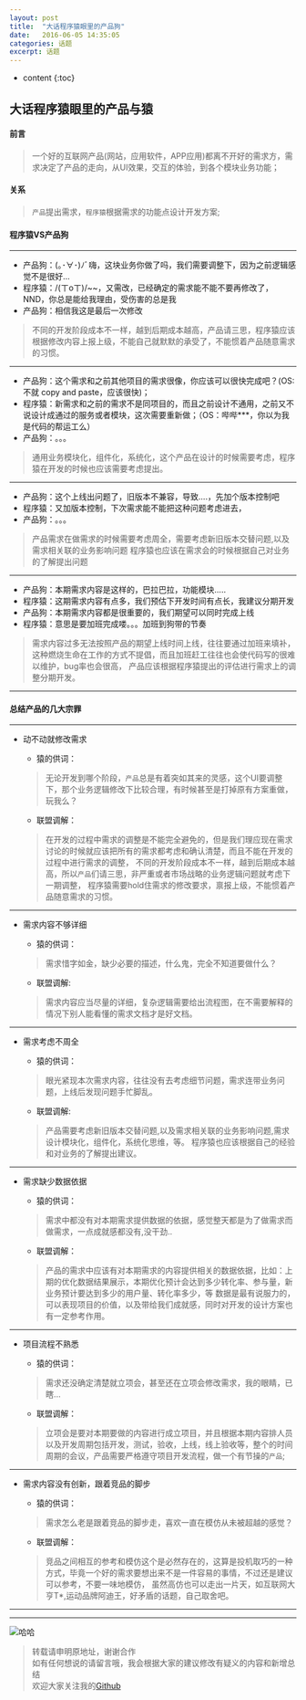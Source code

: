 ```yaml
---
layout: post
title:  "大话程序猿眼里的产品狗"
date:   2016-06-05 14:35:05
categories: 话题
excerpt: 话题
---
```


* content
{:toc}

## 大话程序猿眼里的产品与猿

#### 前言
> 一个好的互联网产品(网站，应用软件，APP应用)都离不开好的需求方，需求决定了产品的走向，从UI效果，交互的体验，到各个模块业务功能；

#### 关系
> `产品`提出需求，`程序猿`根据需求的功能点设计开发方案;


#### 程序猿VS产品狗
---

* 产品狗：(｡･∀･)ﾉﾞ嗨，这块业务你做了吗，我们需要调整下，因为之前逻辑感觉不是很好...    
* 程序猿：/(ㄒoㄒ)/~~，又需改，已经确定的需求能不能不要再修改了，NND，你总是能给我理由，受伤害的总是我
* 产品狗：相信我这是最后一次修改

> 不同的开发阶段成本不一样，越到后期成本越高，产品请三思，程序猿应该根据修改内容上报上级，不能自己就默默的承受了，不能惯着产品随意需求的习惯。

---

* 产品狗：这个需求和之前其他项目的需求很像，你应该可以很快完成吧？(OS:不就 copy and paste，应该很快)；   
* 程序猿：新需求和之前的需求不是同项目的，而且之前设计不通用，之前又不说设计成通过的服务或者模块，这次需要重新做；（OS：哔哔***，你以为我是代码的帮运工么）   
* 产品狗：。。。

> 通用业务模块化，组件化，系统化，这个产品在设计的时候需要考虑，程序猿在开发的时候也应该需要考虑提出。  

---

* 产品狗：这个上线出问题了，旧版本不兼容，导致....，先加个版本控制吧
* 程序猿：又加版本控制，下次需求能不能把这种问题考虑进去，
* 产品狗：。。。

> 产品需求在做需求的时候需要考虑周全，需要考虑新旧版本交替问题,以及需求相关联的业务影响问题
程序猿也应该在需求会的时候根据自己对业务的了解提出问题

---

* 产品狗：本期需求内容是这样的，巴拉巴拉，功能模块.....
* 程序猿：这期需求内容有点多，我们预估下开发时间有点长，我建议分期开发
* 产品狗：本期需求内容都是很重要的，我们期望可以同时完成上线
* 程序猿：意思是要加班完成喽。。。加班到狗带的节奏

> 需求内容过多无法按照产品的期望上线时间上线，往往要通过加班来填补，这种燃烧生命在工作的方式不提倡，而且加班赶工往往也会使代码写的很难以维护，bug率也会很高，
产品应该根据程序猿提出的评估进行需求上的调整分期开发。

---

#### 总结产品的几大宗罪

---
* 动不动就修改需求   
    * 猿的供词： 
    > 无论开发到哪个阶段，`产品`总是有着突如其来的灵感，这个UI要调整下，那个业务逻辑修改下比较合理，有时候甚至是打掉原有方案重做，玩我么？

    * 联盟调解：   
    > 在开发的过程中需求的调整是不能完全避免的，但是我们理应现在需求讨论的时候就应该把所有的需求都考虑和确认清楚，而且不能在开发的过程中进行需求的调整，
     不同的开发阶段成本不一样，越到后期成本越高，所以`产品`们请三思，非严重或者市场战略的业务逻辑问题就考虑下一期调整，
     程序猿需要hold住需求的修改要求，禀报上级，不能惯着产品随意需求的习惯。
---
* 需求内容不够详细
    * 猿的供词：   
    > 需求惜字如金，缺少必要的描述，什么鬼，完全不知道要做什么？

    * 联盟调解:    
    > 需求内容应当尽量的详细，复杂逻辑需要给出流程图，在不需要解释的情况下别人能看懂的需求文档才是好文档。
---
* 需求考虑不周全
    * 猿的供词：   
    > 眼光紧现本次需求内容，往往没有去考虑细节问题，需求连带业务问题，上线后发现问题手忙脚乱。 

    * 联盟调解:    
    > 产品需要考虑新旧版本交替问题,以及需求相关联的业务影响问题,需求设计模块化，组件化，系统化思维，等。
      程序猿也应该根据自己的经验和对业务的了解提出建议。
---
* 需求缺少数据依据
    * 猿的供词：
    > 需求中都没有对本期需求提供数据的依据，感觉整天都是为了做需求而做需求，一点成就感都没有,没干劲..

    * 联盟调解： 
    > 产品的需求中应该有对本期需求的内容提供相关的数据依据，比如：上期的优化数据结果展示，本期优化预计会达到多少转化率、参与量，新业务预计要达到多少的用户量、转化率多少，等
      数据是最有说服力的，可以表现项目的价值，以及带给我们成就感，同时对开发的设计方案也有一定参考作用。
---
* 项目流程不熟悉
    * 猿的供词：  
    > 需求还没确定清楚就立项会，甚至还在立项会修改需求，我的眼睛，已瞎...

    * 联盟调解：   
    > 立项会是要对本期要做的内容进行成立项目，并且根据本期内容排人员以及开发周期包括开发，测试，验收，上线，线上验收等，整个的时间周期的会议，产品需要严格遵守项目开发流程，做一个有节操的`产品`;
---
* 需求内容没有创新，跟着竞品的脚步
    * 猿的供词：  
    > 需求怎么老是跟着竞品的脚步走，喜欢一直在模仿从未被超越的感觉？

    * 联盟调解：   
    > 竞品之间相互的参考和模仿这个是必然存在的，这算是投机取巧的一种方式，毕竟一个好的需求要想出来不是一件容易的事情，不过还是建议可以参考，不要一味地模仿，
      虽然高仿也可以走出一片天，如互联网大亨T*,运动品牌阿迪王，好矛盾的话题，自己取舍吧。
---



---
![哈哈](http://demo.thankbabe.com/blog/images/ms.jpg)

> 转载请申明原地址，谢谢合作   
> 如有任何想说的请留言哦，我会根据大家的建议修改有疑义的内容和新增总结    
> 欢迎大家关注我的[Github](https://github.com/SFLAQiu)   
